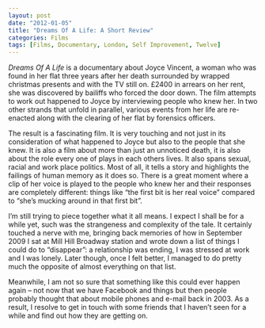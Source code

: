```yaml
---
layout: post
date: "2012-01-05"
title: "Dreams Of A Life: A Short Review"
categories: Films
tags: [Films, Documentary, London, Self Improvement, Twelve]
---
```


_Dreams Of A Life_ is a documentary about Joyce Vincent, a woman who was found in her flat three years after her death surrounded by wrapped christmas presents and with the TV still on. £2400 in arrears on her rent, she was discovered by bailiffs who forced the door down. The film attempts to work out happened to Joyce by interviewing people who knew her. In two other strands that unfold in parallel, various events from her life are re-enacted along with the clearing of her flat by forensics officers.

The result is a fascinating film. It is very touching and not just in its consideration of what happened to Joyce but also to the people that she knew. It is also a film about more than just an unnoticed death, it is also about the role every one of plays in each others lives. It also spans sexual, racial and work place politics. Most of all, it tells a story and highlights the failings of human memory as it does so. There is a great moment where a clip of her voice is played to the people who knew her and their responses are completely different: things like “the first bit is her real voice” compared to “she’s mucking around in that first bit”.

I’m still trying to piece together what it all means. I expect I shall be for a while yet, such was the strangeness and complexity of the tale. It certainly touched a nerve with me, bringing back memories of how in September 2009 I sat at Mill Hill Broadway station and wrote down a list of things I could do to “disappear”: a relationship was ending, I was stressed at work and I was lonely. Later though, once I felt better, I managed to do pretty much the opposite of almost everything on that list.

Meanwhile, I am not so sure that something like this could ever happen again – not now that we have Facebook and things but then people probably thought that about mobile phones and e-mail back in 2003. As a result, I resolve to get in touch with some friends that I haven’t seen for a while and find out how they are getting on.
